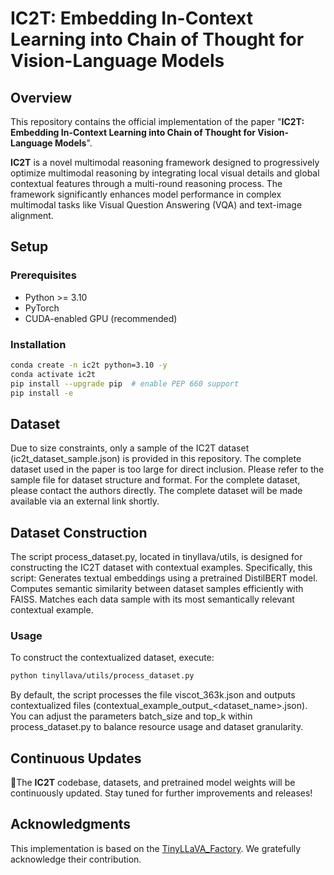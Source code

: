 # IC2T: Embedding In-Context Learning into Chain of Thought for Vision-Language Models

## Overview
This repository contains the official implementation of the paper "**IC2T: Embedding In-Context Learning into Chain of Thought for Vision-Language Models**".

**IC2T** is a novel multimodal reasoning framework designed to progressively optimize multimodal reasoning by integrating local visual details and global contextual features through a multi-round reasoning process. The framework significantly enhances model performance in complex multimodal tasks like Visual Question Answering (VQA) and text-image alignment.




## Setup

### Prerequisites
- Python >= 3.10
- PyTorch
- CUDA-enabled GPU (recommended)

### Installation
```bash
conda create -n ic2t python=3.10 -y
conda activate ic2t
pip install --upgrade pip  # enable PEP 660 support
pip install -e 
```

## Dataset
Due to size constraints, only a sample of the IC2T dataset (ic2t_dataset_sample.json) is provided in this repository. The complete dataset used in the paper is too large for direct inclusion. Please refer to the sample file for dataset structure and format. For the complete dataset, please contact the authors directly. The complete dataset will be made available via an external link shortly.



## Dataset Construction
The script process_dataset.py, located in tinyllava/utils, is designed for constructing the IC2T dataset with contextual examples. Specifically, this script: Generates textual embeddings using a pretrained DistilBERT model. Computes semantic similarity between dataset samples efficiently with FAISS.	Matches each data sample with its most semantically relevant contextual example.

### Usage
To construct the contextualized dataset, execute:
```bash
python tinyllava/utils/process_dataset.py
```
By default, the script processes the file viscot_363k.json and outputs contextualized files (contextual_example_output_<dataset_name>.json).
You can adjust the parameters batch_size and top_k within process_dataset.py to balance resource usage and dataset granularity.

## Continuous Updates
🚀The **IC2T** codebase, datasets, and pretrained model weights will be continuously updated. Stay tuned for further improvements and releases!

## Acknowledgments
This implementation is based on the [TinyLLaVA_Factory](https://github.com/TinyLLaVA/TinyLLaVA_Factory). We gratefully acknowledge their contribution.
